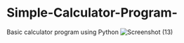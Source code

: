 # Simple-Calculator-Program-
Basic calculator program using Python
![Screenshot (13)](https://user-images.githubusercontent.com/44894784/169958946-14d6366d-36c1-47e8-9e37-acd884cbe134.png)
